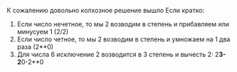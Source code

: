К сожалению довольно колхозное решение вышло
Если кратко:
1) Если число нечетное, то мы 2 возводим в степень и прибавляем или минусуем 1 (2/2)
2) Если число четное, то мы 2 возводим в степень и умножаем на 1 два раза (2**0)
3) Для числа 6 исключение 2 возводится в 3 степень и вычесть 2:  2**3-2**0-2**0

